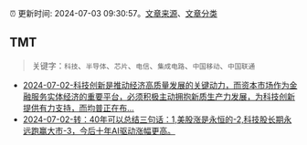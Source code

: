 :alarm_clock: 更新时间: 2024-07-03 09:30:57。[文章来源](/README.md)、[文章分类](/TAGS.md)

## TMT


> 关键字：`科技`、`半导体`、`芯片`、`电信`、`集成电路`、`中国移动`、`中国联通`



- [2024-07-02-科技创新是推动经济高质量发展的关键动力，而资本市场作为金融服务实体经济的重要平台，必须积极主动拥抱新质生产力发展，为科技创新提供有力支持，而均普正在布...](https://xueqiu.com/1905424619/295914865) 
- [2024-07-02-转：40年可以总结三句话：1,美股涨是永恒的-2,科技股长期永远跑赢大市-3，今后十年AI驱动涨幅更高。](https://xueqiu.com/1102105103/296021898) 
